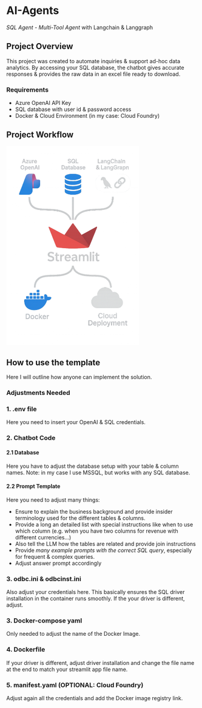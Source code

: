# AI-Agents
*SQL Agent - Multi-Tool Agent* with Langchain &amp; Langgraph

## Project Overview
This project was created to automate inquiries & support ad-hoc data analytics.
By accessing your SQL database, the chatbot gives accurate responses & provides the raw data in an excel file ready to download.

### Requirements
- Azure OpenAI API Key
- SQL database with user id & password access
- Docker & Cloud Environment (in my case: Cloud Foundry)

## Project Workflow
<img src="https://github.com/MScheerer97/AI-Agents/blob/main/images/workflow.PNG" alt="Workflow" width="350"/>

## How to use the template
Here I will outline how anyone can implement the solution.

### Adjustments Needed 

### 1. .env file
Here you need to insert your OpenAI & SQL credentials.

### 2. Chatbot Code 
#### 2.1 Database 
Here you have to adjust the database setup with your table & column names. 
Note: in my case I use MSSQL, but works with any SQL database. 

#### 2.2 Prompt Template
Here you need to adjust many things:
- Ensure to explain the business background and provide insider terminology used for the different tables & columns. 
- Provide a long an detailed list with special instructions like when to use which column (e.g. when you have two columns for revenue with different currencies...)
- Also tell the LLM how the tables are related and provide join instructions
- Provide *many example prompts with the correct SQL query*, especially for frequent & complex queries.
- Adjust answer prompt accordingly

### 3. odbc.ini & odbcinst.ini
Also adjust your credentials here. 
This basically ensures the SQL driver installation in the container runs smoothly.
If the your driver is different, adjust.

### 3. Docker-compose yaml 
Only needed to adjust the name of the Docker Image.

### 4. Dockerfile
If your driver is different, adjust driver installation and change the file name at the end to match your streamlit app file name.

### 5. manifest.yaml (OPTIONAL: Cloud Foundry)
Adjust again all the credentials and add the Docker image registry link.








